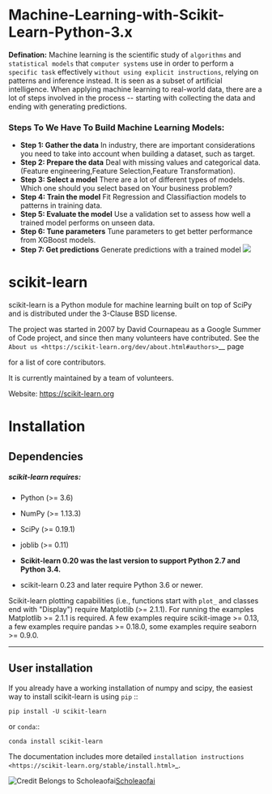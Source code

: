 # Machine-Learning-with-Scikit-Learn-Python-3.x

**Defination:** Machine learning is the scientific study of `algorithms` and `statistical models` that `computer systems` use in order to perform a `specific task` effectively `without using explicit instructions`, relying on patterns and inference instead. It is seen as a subset of artificial intelligence.
When applying machine learning to real-world data, there are a lot of steps involved in the process -- starting with collecting the data and ending with generating predictions. 

### Steps To  We Have To Build Machine Learning Models:
* **Step 1: Gather the data** In industry, there are important considerations you need to take into account when building a dataset, such as target.
* **Step 2: Prepare the data** Deal with missing values and categorical data. (Feature engineering,Feature Selection,Feature Transformation).
* **Step 3: Select a model** There are a lot of different types of models. Which one should you select based on Your business  problem?
* **Step 4: Train the model** Fit Regression and Classifiaction models to patterns in training data.
* **Step 5: Evaluate the model** Use a validation set to assess how well a trained model performs on unseen data.
* **Step 6: Tune parameters** Tune parameters to get better performance from XGBoost models.
* **Step 7: Get predictions** Generate predictions with a trained model
![](https://lh3.googleusercontent.com/-J4pvUXXh7p8/XvL76CfEAsI/AAAAAAAAotc/Tk3Y1JIwXdsFA8YavQepcS97E41Bz0EGACK8BGAsYHg/s0/2020-06-24.png)



scikit-learn
============

scikit-learn is a Python module for machine learning built on top of SciPy and is distributed under the 3-Clause BSD license.

The project was started in 2007 by David Cournapeau as a Google Summer of Code project, and since then many volunteers have contributed. See the `About us <https://scikit-learn.org/dev/about.html#authors>`__ page

for a list of core contributors.

It is currently maintained by a team of volunteers.

Website: https://scikit-learn.org


Installation
===========

Dependencies
-------------
#####  scikit-learn requires:

* Python (>= 3.6)
* NumPy (>= 1.13.3)
* SciPy (>= 0.19.1)
* joblib (>= 0.11)

* **Scikit-learn 0.20 was the last version to support Python 2.7 and Python 3.4.**
* scikit-learn 0.23 and later require Python 3.6 or newer.

Scikit-learn plotting capabilities (i.e., functions start with ``plot_`` and classes end with "Display") require Matplotlib (>= 2.1.1). For running the examples Matplotlib >= 2.1.1 is required. A few examples require scikit-image >= 0.13, a few examples require pandas >= 0.18.0, some examples require seaborn >= 0.9.0.

***

User installation
------------------
If you already have a working installation of numpy and scipy, the easiest way to install scikit-learn is using ``pip``   ::

    pip install -U scikit-learn

or ``conda``::

    conda install scikit-learn

The documentation includes more detailed `installation instructions <https://scikit-learn.org/stable/install.html>`_.



![Credit Belongs to Scholeaofai](https://lh3.googleusercontent.com/-BDrMnODc5Nw/XRh7PgeH6RI/AAAAAAAAe9I/FJIIqAr5QII9NfWKkD8Jmuvzq2cCgF1vQCK8BGAs/s0/ml.jpg)[Scholeaofai](https://soai.world/)

